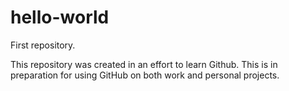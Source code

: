 # hello-world
First repository.

This repository was created in an effort to learn Github.  This is in preparation for using GitHub on both work and personal projects. 
